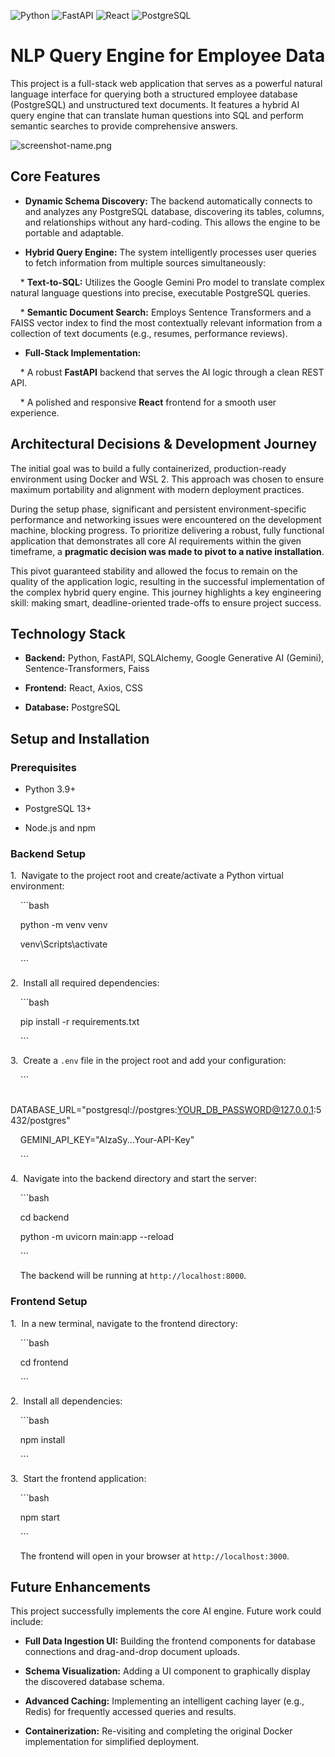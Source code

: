 ![Python](https://img.shields.io/badge/Python-3776AB?style=for-the-badge&logo=python&logoColor=white)
![FastAPI](https://img.shields.io/badge/FastAPI-005571?style=for-the-badge&logo=fastapi)
![React](https://img.shields.io/badge/React-20232A?style=for-the-badge&logo=react&logoColor=61DAFB)
![PostgreSQL](https://img.shields.io/badge/PostgreSQL-316192?style=for-the-badge&logo=postgresql&logoColor=white)





# NLP Query Engine for Employee Data 



This project is a full-stack web application that serves as a powerful natural language interface for querying both a structured employee database (PostgreSQL) and unstructured text documents. It features a hybrid AI query engine that can translate human questions into SQL and perform semantic searches to provide comprehensive answers.



![screenshot-name.png](https://user-images.githubusercontent.com/...)

## Core Features 



* **Dynamic Schema Discovery:** The backend automatically connects to and analyzes any PostgreSQL database, discovering its tables, columns, and relationships without any hard-coding. This allows the engine to be portable and adaptable.

* **Hybrid Query Engine:** The system intelligently processes user queries to fetch information from multiple sources simultaneously:

    * **Text-to-SQL:** Utilizes the Google Gemini Pro model to translate complex natural language questions into precise, executable PostgreSQL queries.

    * **Semantic Document Search:** Employs Sentence Transformers and a FAISS vector index to find the most contextually relevant information from a collection of text documents (e.g., resumes, performance reviews).

* **Full-Stack Implementation:**

    * A robust **FastAPI** backend that serves the AI logic through a clean REST API.

    * A polished and responsive **React** frontend for a smooth user experience.



## Architectural Decisions & Development Journey



The initial goal was to build a fully containerized, production-ready environment using Docker and WSL 2. This approach was chosen to ensure maximum portability and alignment with modern deployment practices.



During the setup phase, significant and persistent environment-specific performance and networking issues were encountered on the development machine, blocking progress. To prioritize delivering a robust, fully functional application that demonstrates all core AI requirements within the given timeframe, a **pragmatic decision was made to pivot to a native installation**.



This pivot guaranteed stability and allowed the focus to remain on the quality of the application logic, resulting in the successful implementation of the complex hybrid query engine. This journey highlights a key engineering skill: making smart, deadline-oriented trade-offs to ensure project success.



## Technology Stack 



* **Backend:** Python, FastAPI, SQLAlchemy, Google Generative AI (Gemini), Sentence-Transformers, Faiss

* **Frontend:** React, Axios, CSS

* **Database:** PostgreSQL



## Setup and Installation



### Prerequisites

* Python 3.9+

* PostgreSQL 13+

* Node.js and npm



### Backend Setup

1.  Navigate to the project root and create/activate a Python virtual environment:

    ```bash

    python -m venv venv

    venv\Scripts\activate

    ```

2.  Install all required dependencies:

    ```bash

    pip install -r requirements.txt

    ```

3.  Create a `.env` file in the project root and add your configuration:

    ```

    DATABASE_URL="postgresql://postgres:YOUR_DB_PASSWORD@127.0.0.1:5432/postgres"

    GEMINI_API_KEY="AIzaSy...Your-API-Key"

    ```

4.  Navigate into the backend directory and start the server:

    ```bash

    cd backend

    python -m uvicorn main:app --reload

    ```

    The backend will be running at `http://localhost:8000`.



### Frontend Setup

1.  In a new terminal, navigate to the frontend directory:

    ```bash

    cd frontend

    ```

2.  Install all dependencies:

    ```bash

    npm install

    ```

3.  Start the frontend application:

    ```bash

    npm start

    ```

    The frontend will open in your browser at `http://localhost:3000`.



## Future Enhancements

This project successfully implements the core AI engine. Future work could include:

* **Full Data Ingestion UI:** Building the frontend components for database connections and drag-and-drop document uploads.

* **Schema Visualization:** Adding a UI component to graphically display the discovered database schema.

* **Advanced Caching:** Implementing an intelligent caching layer (e.g., Redis) for frequently accessed queries and results.

* **Containerization:** Re-visiting and completing the original Docker implementation for simplified deployment.
